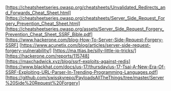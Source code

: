 [https://cheatsheetseries.owasp.org/cheatsheets/Unvalidated_Redirects_and_Forwards_Cheat_Sheet.html]
[https://cheatsheetseries.owasp.org/cheatsheets/Server_Side_Request_Forgery_Prevention_Cheat_Sheet.html]
[https://cheatsheetseries.owasp.org/assets/Server_Side_Request_Forgery_Prevention_Cheat_Sheet_SSRF_Bible.pdf]
[https://www.hackerone.com/blog-How-To-Server-Side-Request-Forgery-SSRF]
[https://www.acunetix.com/blog/articles/server-side-request-forgery-vulnerability/]
[https://ma.ttias.be/silly-little-ip-tricks/]
[https://hackerone.com/reports/115748]
[https://maxchadwick.xyz/blog/ssrf-exploits-against-redis]
[https://www.blackhat.com/docs/us-17/thursday/us-17-Tsai-A-New-Era-Of-SSRF-Exploiting-URL-Parser-In-Trending-Programming-Languages.pdf]
[https://github.com/swisskyrepo/PayloadsAllTheThings/tree/master/Server%20Side%20Request%20Forgery]

